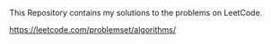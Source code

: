 
This Repository contains my solutions to the problems on LeetCode.

https://leetcode.com/problemset/algorithms/
